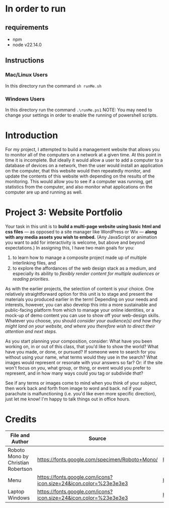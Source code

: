 # In order to run
## requirements
- npm
- node v22.14.0

## Instructions
### Mac/Linux Users
In this directory run the command `sh runMe.sh`
### Windows Users
In this directory run the command `.\runMe.ps1`
NOTE: You may need to change your settings in order to enable the running of powershell scripts.

# Introduction
For my project, I attempted to build a management website that allows you to monitor all of the computers on a network at a given time. At this point in time it is incomplete. But ideally it would allow a user to add a computer to a database of devices on a network, then the user would install an application on the computer, that this website would then repeatedly monitor, and update the contents of this website with depending on the results of the monitoring. This would allow you to see if a computer was running, get statistics from the computer, and also monitor what applications on the computer are up and running as well.

# Project 3: Website Portfolio

Your task in this unit is to **build a multi-page website using basic html and css files** — as opposed to a site manager like WordPress or Wix — **along with any media assets you wish to embed.** (Any JavaScript or animation you want to add for interactivity is welcome, but above and beyond expectations.) In assigning this, I have two main goals for you:

1. to learn how to manage a composite project made up of multiple interlinking files, and
2. to explore the affordances of the web design stack as a medium, and especially its ability to _flexibly render content for multiple audiences or reading priorities_.

As with the earlier projects, the selection of content is your choice. One relatively straightforward option for this unit is to stage and present the materials you produced earlier in the term! Depending on your needs and interests, however, you can also develop this into a more sustainable and public-facing platform from which to manage your online identities, or a mock-up of demo content you can use to show off your web-design skills. Whatever you choose, you should _consider your audience(s) and how they might land on your website, and where you therefore wish to direct their attention and next steps._

As you start planning your composition, consider: What have you been working on, in or out of this class, that you'd like to show the world? What have you made, or done, or pursued? If someone were to search for you without using your name, what terms would they use in the search? What images would represent or resonate with your answers so far? Or: if the site won't focus on _you_, what group, or thing, or event would you prefer to represent, and in how many ways could you tag or subdivide _that_?

See if any terms or images come to mind when you think of your subject, then work back and forth from image to word and back.
nd if your parachute is malfunctioning (i.e. you'd like even more specific direction), just let me know! I'm happy to talk things out in office hours.

# Credits

| File and Author | Source | License |
| --------------- | ------ | ------- |
| Roboto Mono by Christian Robertson | https://fonts.google.com/specimen/Roboto+Mono/ | https://fonts.google.com/specimen/Roboto+Mono/license |
| Menu | https://fonts.google.com/icons?icon.size=24&icon.color=%23e3e3e3 | https://www.apache.org/licenses/LICENSE-2.0.html |
| Laptop Windows | https://fonts.google.com/icons?icon.size=24&icon.color=%23e3e3e3 | https://www.apache.org/licenses/LICENSE-2.0.html |
